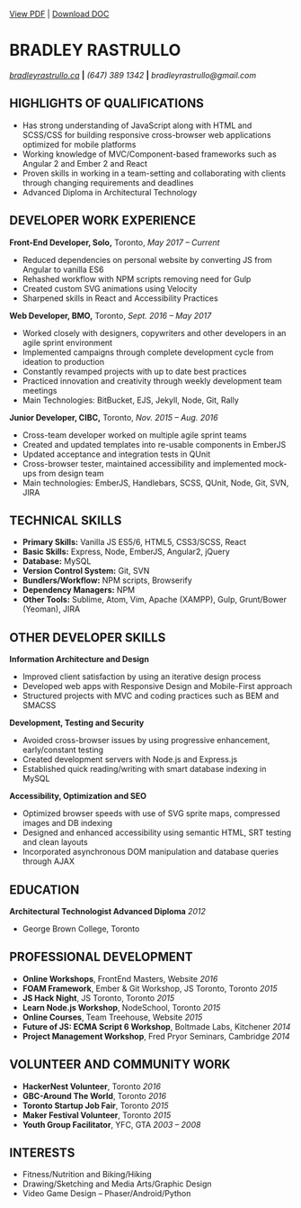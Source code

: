 [View PDF](https://brastrullo.github.io/resume/BradR-JSDev.pdf "View PDF") | [Download DOC](https://brastrullo.github.io/resume/BradR-JSDev.doc "Download DOC")
# BRADLEY RASTRULLO
_[bradleyrastrullo.ca](https://www.bradleyrastrullo.ca "Visit my personal website")_ **|** _(647) 389 1342_ **|** _bradleyrastrullo@gmail.com_

## HIGHLIGHTS OF QUALIFICATIONS
* Has strong understanding of JavaScript along with HTML and SCSS/CSS for building responsive cross-browser web applications optimized for mobile platforms
* Working knowledge of MVC/Component-based frameworks such as Angular 2 and Ember 2 and React
* Proven skills in working in a team-setting and collaborating with clients through changing requirements and deadlines
* Advanced Diploma in Architectural Technology

## DEVELOPER WORK EXPERIENCE

**Front-End Developer, Solo,** Toronto, _May 2017 –  Current_
* Reduced dependencies on personal website by converting JS from Angular to vanilla ES6
* Rehashed workflow with NPM scripts removing need for Gulp
* Created custom SVG animations using Velocity
* Sharpened skills in React and Accessibility Practices

**Web Developer, BMO,** Toronto,	_Sept. 2016 – May 2017_
* Worked closely with designers, copywriters and other developers in an agile sprint environment
* Implemented  campaigns through complete development cycle from ideation to production
* Constantly revamped projects with up to date best practices
* Practiced innovation and creativity through weekly development team meetings
* Main Technologies: BitBucket, EJS, Jekyll, Node, Git, Rally

**Junior Developer, CIBC,** Toronto, _Nov. 2015 – Aug. 2016_
* Cross-team developer worked on multiple  agile sprint teams
* Created and updated templates into re-usable components in EmberJS
* Updated acceptance and integration tests in QUnit
* Cross-browser tester, maintained accessibility and implemented mock-ups from design team
* Main technologies: EmberJS, Handlebars, SCSS, QUnit, Node, Git, SVN, JIRA

## TECHNICAL SKILLS
* **Primary Skills:** Vanilla JS ES5/6, HTML5, CSS3/SCSS, React
* **Basic Skills:** Express, Node, EmberJS, Angular2, jQuery
* **Database:** MySQL
* **Version Control System:** Git, SVN
* **Bundlers/Workflow:** NPM scripts, Browserify
* **Dependency Managers:** NPM
* **Other Tools:** Sublime, Atom, Vim, Apache (XAMPP), Gulp, Grunt/Bower (Yeoman), JIRA


## OTHER DEVELOPER SKILLS
**Information Architecture and Design**
* Improved client satisfaction by using an iterative design process
* Developed web apps with Responsive Design and  Mobile-First approach
* Structured projects with MVC and coding practices such as BEM and SMACSS

**Development, Testing and Security**
* Avoided cross-browser issues by using progressive enhancement, early/constant testing
* Created development servers with Node.js and Express.js
* Established quick reading/writing with smart database indexing in MySQL

**Accessibility, Optimization and SEO**
* Optimized browser speeds with use of SVG sprite maps, compressed images and DB indexing
* Designed and enhanced accessibility using semantic HTML, SRT testing and clean layouts
* Incorporated asynchronous DOM manipulation and database queries through AJAX

## EDUCATION
**Architectural Technologist Advanced Diploma**	_2012_
* George Brown College, Toronto

## PROFESSIONAL DEVELOPMENT
* **Online Workshops**, FrontEnd Masters, Website	_2016_
* **FOAM Framework**, Ember & Git Workshop, JS Toronto, Toronto	_2015_
* **JS Hack Night**, JS Toronto, Toronto	_2015_
* **Learn Node.js Workshop**, NodeSchool, Toronto	_2015_
* **Online Courses**, Team Treehouse, Website	_2015_
* **Future of JS: ECMA Script 6 Workshop**, Boltmade Labs, Kitchener	_2014_
* **Project Management Workshop**, Fred Pryor Seminars, Cambridge	_2014_

## VOLUNTEER AND COMMUNITY WORK
* **HackerNest Volunteer**, Toronto	_2016_
* **GBC-Around The World**, Toronto	_2016_
* **Toronto Startup Job Fair**, Toronto	_2015_
* **Maker Festival Volunteer**, Toronto	_2015_
* **Youth Group Facilitator**, YFC, GTA	_2003 – 2008_

## INTERESTS
* Fitness/Nutrition and Biking/Hiking
* Drawing/Sketching and Media Arts/Graphic Design
* Video Game Design – Phaser/Android/Python
